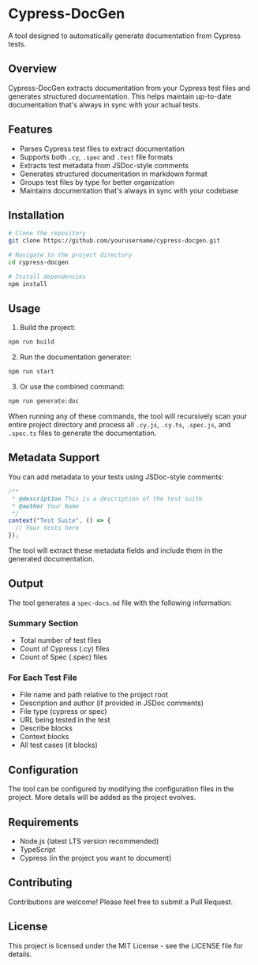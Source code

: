 # Cypress-DocGen

A tool designed to automatically generate documentation from Cypress tests.

## Overview

Cypress-DocGen extracts documentation from your Cypress test files and generates structured documentation. This helps maintain up-to-date documentation that's always in sync with your actual tests.

## Features

- Parses Cypress test files to extract documentation
- Supports both `.cy`, `.spec` and `.test` file formats
- Extracts test metadata from JSDoc-style comments
- Generates structured documentation in markdown format
- Groups test files by type for better organization
- Maintains documentation that's always in sync with your codebase

## Installation

```bash
# Clone the repository
git clone https://github.com/yourusername/cypress-docgen.git

# Navigate to the project directory
cd cypress-docgen

# Install dependencies
npm install
```

## Usage

1. Build the project:

```bash
npm run build
```

2. Run the documentation generator:

```bash
npm run start
```

3. Or use the combined command:

```bash
npm run generate:doc
```

When running any of these commands, the tool will recursively scan your entire project directory and process all `.cy.js`, `.cy.ts`, `.spec.js`, and `.spec.ts` files to generate the documentation.

## Metadata Support

You can add metadata to your tests using JSDoc-style comments:

```javascript
/**
 * @description This is a description of the test suite
 * @author Your Name
 */
context("Test Suite", () => {
  // Your tests here
});
```

The tool will extract these metadata fields and include them in the generated documentation.

## Output

The tool generates a `spec-docs.md` file with the following information:

### Summary Section

- Total number of test files
- Count of Cypress (.cy) files
- Count of Spec (.spec) files

### For Each Test File

- File name and path relative to the project root
- Description and author (if provided in JSDoc comments)
- File type (cypress or spec)
- URL being tested in the test
- Describe blocks
- Context blocks
- All test cases (it blocks)

## Configuration

The tool can be configured by modifying the configuration files in the project. More details will be added as the project evolves.

## Requirements

- Node.js (latest LTS version recommended)
- TypeScript
- Cypress (in the project you want to document)

## Contributing

Contributions are welcome! Please feel free to submit a Pull Request.

## License

This project is licensed under the MIT License - see the LICENSE file for details.
